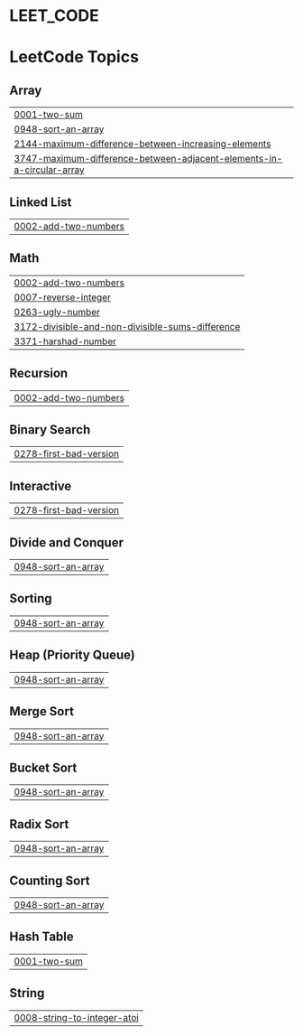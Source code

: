 # LEET_CODE
<!---LeetCode Topics Start-->
# LeetCode Topics
## Array
|  |
| ------- |
| [0001-two-sum](https://github.com/vaarshik6666/LEET_CODE/tree/master/0001-two-sum) |
| [0948-sort-an-array](https://github.com/vaarshik6666/LEET_CODE/tree/master/0948-sort-an-array) |
| [2144-maximum-difference-between-increasing-elements](https://github.com/vaarshik6666/LEET_CODE/tree/master/2144-maximum-difference-between-increasing-elements) |
| [3747-maximum-difference-between-adjacent-elements-in-a-circular-array](https://github.com/vaarshik6666/LEET_CODE/tree/master/3747-maximum-difference-between-adjacent-elements-in-a-circular-array) |
## Linked List
|  |
| ------- |
| [0002-add-two-numbers](https://github.com/vaarshik6666/LEET_CODE/tree/master/0002-add-two-numbers) |
## Math
|  |
| ------- |
| [0002-add-two-numbers](https://github.com/vaarshik6666/LEET_CODE/tree/master/0002-add-two-numbers) |
| [0007-reverse-integer](https://github.com/vaarshik6666/LEET_CODE/tree/master/0007-reverse-integer) |
| [0263-ugly-number](https://github.com/vaarshik6666/LEET_CODE/tree/master/0263-ugly-number) |
| [3172-divisible-and-non-divisible-sums-difference](https://github.com/vaarshik6666/LEET_CODE/tree/master/3172-divisible-and-non-divisible-sums-difference) |
| [3371-harshad-number](https://github.com/vaarshik6666/LEET_CODE/tree/master/3371-harshad-number) |
## Recursion
|  |
| ------- |
| [0002-add-two-numbers](https://github.com/vaarshik6666/LEET_CODE/tree/master/0002-add-two-numbers) |
## Binary Search
|  |
| ------- |
| [0278-first-bad-version](https://github.com/vaarshik6666/LEET_CODE/tree/master/0278-first-bad-version) |
## Interactive
|  |
| ------- |
| [0278-first-bad-version](https://github.com/vaarshik6666/LEET_CODE/tree/master/0278-first-bad-version) |
## Divide and Conquer
|  |
| ------- |
| [0948-sort-an-array](https://github.com/vaarshik6666/LEET_CODE/tree/master/0948-sort-an-array) |
## Sorting
|  |
| ------- |
| [0948-sort-an-array](https://github.com/vaarshik6666/LEET_CODE/tree/master/0948-sort-an-array) |
## Heap (Priority Queue)
|  |
| ------- |
| [0948-sort-an-array](https://github.com/vaarshik6666/LEET_CODE/tree/master/0948-sort-an-array) |
## Merge Sort
|  |
| ------- |
| [0948-sort-an-array](https://github.com/vaarshik6666/LEET_CODE/tree/master/0948-sort-an-array) |
## Bucket Sort
|  |
| ------- |
| [0948-sort-an-array](https://github.com/vaarshik6666/LEET_CODE/tree/master/0948-sort-an-array) |
## Radix Sort
|  |
| ------- |
| [0948-sort-an-array](https://github.com/vaarshik6666/LEET_CODE/tree/master/0948-sort-an-array) |
## Counting Sort
|  |
| ------- |
| [0948-sort-an-array](https://github.com/vaarshik6666/LEET_CODE/tree/master/0948-sort-an-array) |
## Hash Table
|  |
| ------- |
| [0001-two-sum](https://github.com/vaarshik6666/LEET_CODE/tree/master/0001-two-sum) |
## String
|  |
| ------- |
| [0008-string-to-integer-atoi](https://github.com/vaarshik6666/LEET_CODE/tree/master/0008-string-to-integer-atoi) |
<!---LeetCode Topics End-->